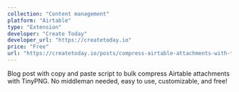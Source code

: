 ```yaml
---
collection: "Content management"
platform: "Airtable"
type: "Extension"
developer: "Create Today"
developer_url: "https://createtoday.io"
price: "Free"
url: "https://createtoday.io/posts/compress-airtable-attachments-with-tinypng"
---
```


Blog post with copy and paste script to bulk compress Airtable attachments with
TinyPNG. No middleman needed, easy to use, customizable, and free!
